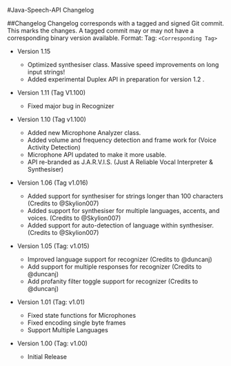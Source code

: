 #Java-Speech-API Changelog

##Changelog
Changelog corresponds with a tagged and signed Git commit.  This marks the changes.
A tagged commit may or may not have a corresponding binary version available.
Format:  Tag: `<Corresponding Tag>`

* Version 1.15
	* Optimized synthesiser class. Massive speed improvements on long input strings!
	* Added experimental Duplex API in preparation for version 1.2 .

* Version 1.11 (Tag V1.100)
	* Fixed major bug in Recognizer

* Version 1.10 (Tag v1.100)
    * Added new Microphone Analyzer class.
    * Added volume and frequency detection and frame work for (Voice Activity Detection) 
    * Microphone API updated to make it more usable.
    * API re-branded as J.A.R.V.I.S. (Just A Reliable Vocal Interpreter & Synthesiser)

* Version 1.06 (Tag v1.016)
    * Added support for synthesiser for strings longer than 100 characters (Credits to @Skylion007)
    * Added support for synthesiser for multiple languages, accents, and voices. (Credits to @Skylion007)
    * Added support for auto-detection of language within synthesiser. (Credits to @Skylion007)

* Version 1.05 (Tag: v1.015)
    * Improved language support for recognizer (Credits to @duncanj)
    * Add support for multiple responses for recognizer (Credits to @duncanj)
    * Add profanity filter toggle support for recognizer (Credits to @duncanj)

* Version 1.01 (Tag: v1.01)
    * Fixed state functions for Microphones
    * Fixed encoding single byte frames
    * Support Multiple Languages

* Version 1.00 (Tag: v1.00)
    * Initial Release
